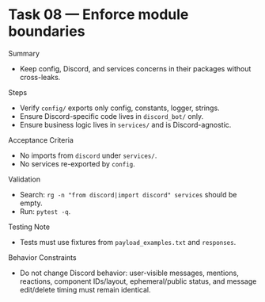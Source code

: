 # Task 08 — Enforce module boundaries

Summary
- Keep config, Discord, and services concerns in their packages without cross-leaks.

Steps
- Verify `config/` exports only config, constants, logger, strings.
- Ensure Discord-specific code lives in `discord_bot/` only.
- Ensure business logic lives in `services/` and is Discord-agnostic.

Acceptance Criteria
- No imports from `discord` under `services/`.
- No services re-exported by `config`.

Validation
- Search: `rg -n "from discord|import discord" services` should be empty.
- Run: `pytest -q`.

Testing Note
- Tests must use fixtures from `payload_examples.txt` and `responses`.

Behavior Constraints
- Do not change Discord behavior: user-visible messages, mentions, reactions, component IDs/layout, ephemeral/public status, and message edit/delete timing must remain identical.
